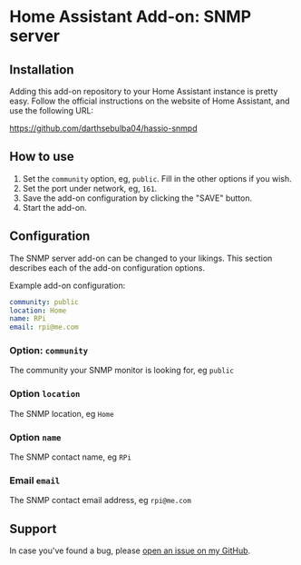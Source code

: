# Home Assistant Add-on: SNMP server

## Installation

Adding this add-on repository to your Home Assistant instance is pretty easy. Follow the official instructions on the website of Home Assistant, and use the following URL:

https://github.com/darthsebulba04/hassio-snmpd

## How to use

1. Set the `community` option, eg, `public`.  Fill in the other options if you wish.
2. Set the port under network, eg, `161`.
3. Save the add-on configuration by clicking the "SAVE" button.
4. Start the add-on.

## Configuration

The SNMP server add-on can be changed to your likings. This section
describes each of the add-on configuration options.

Example add-on configuration:

```yaml
community: public
location: Home
name: RPi
email: rpi@me.com
```

### Option: `community`

The community your SNMP monitor is looking for, eg `public`

### Option `location`

The SNMP location, eg `Home`

### Option `name`

The SNMP contact name, eg `RPi`

### Email `email`

The SNMP contact email address, eg `rpi@me.com`

## Support

In case you've found a bug, please [open an issue on my GitHub][issue].

[issue]: https://github.com/darthsebulba04/hassio-snmpd/issues
[repository]: https://github.com/darthsebulba04/hassio-snmpd/
